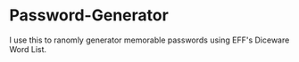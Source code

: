 # Password-Generator
I use this to ranomly generator memorable passwords using EFF's Diceware Word List.
